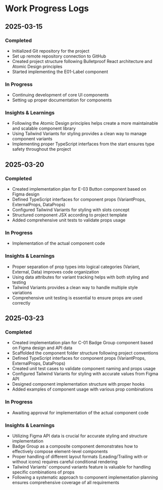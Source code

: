 # Work Progress Logs

## 2025-03-15

### Completed
- Initialized Git repository for the project
- Set up remote repository connection to GitHub
- Created project structure following Bulletproof React architecture and Atomic Design principles
- Started implementing the E01-Label component

### In Progress
- Continuing development of core UI components
- Setting up proper documentation for components

### Insights & Learnings
- Following the Atomic Design principles helps create a more maintainable and scalable component library
- Using Tailwind Variants for styling provides a clean way to manage component variants
- Implementing proper TypeScript interfaces from the start ensures type safety throughout the project

## 2025-03-20

### Completed
- Created implementation plan for E-03 Button component based on Figma design
- Defined TypeScript interfaces for component props (VariantProps, ExternalProps, DataProps)
- Configured Tailwind Variants for styling with slots concept
- Structured component JSX according to project template
- Added comprehensive unit tests to validate props usage

### In Progress
- Implementation of the actual component code

### Insights & Learnings
- Proper separation of prop types into logical categories (Variant, External, Data) improves code organization
- Using data attributes for variant tracking helps with both styling and testing
- Tailwind Variants provides a clean way to handle multiple style variations
- Comprehensive unit testing is essential to ensure props are used correctly

## 2025-03-23

### Completed
- Created implementation plan for C-01 Badge Group component based on Figma design and API data
- Scaffolded the component folder structure following project conventions
- Defined TypeScript interfaces for component props (VariantProps, ExternalProps, DataProps)
- Created unit test cases to validate component naming and props usage
- Configured Tailwind Variants for styling with accurate values from Figma API
- Designed component implementation structure with proper hooks
- Added examples of component usage with various prop combinations

### In Progress
- Awaiting approval for implementation of the actual component code

### Insights & Learnings
- Utilizing Figma API data is crucial for accurate styling and structure implementation
- Badge Group as a composite component demonstrates how to effectively compose element-level components
- Proper handling of different layout formats (Leading/Trailing with or without icons) requires careful conditional rendering
- Tailwind Variants' compound variants feature is valuable for handling specific combinations of props
- Following a systematic approach to component implementation planning ensures comprehensive coverage of all requirements

